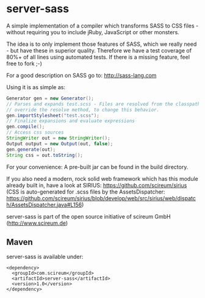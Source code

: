 server-sass
======

A simple implementation of a compiler which transforms SASS to CSS files - without requiring you to include jRuby,
JavaScript or other monsters.

The idea is to only implement those features of SASS, which we really need - but have these in superior quality.
Therefore we have a test coverage of 80%+ of all lines using automated tests. If there is a missing feature,
feel free to fork ;-)

For a good description on SASS go to: http://sass-lang.com

Using it is as simple as:

```java
Generator gen = new Generator();
// Parses and expands test.scss - Files are resolved from the classpath, subclass Generator and
// override the resolve method, to change this behavior.
gen.importStylesheet("test.scss");
// Finalize expansions and evaluate expressions
gen.compile();
// Access css sources
StringWriter out = new StringWriter();
Output output = new Output(out, false);
gen.generate(out);
String css = out.toString();
```

For your convenience: A pre-built jar can be found in the build directory.

If you also need a modern, rock solid web framework which has this module already built in, have
a look at SIRIUS: https://github.com/scireum/sirius (CSS is auto-generated for .scss files by the AssetsDispatcher: https://github.com/scireum/sirius/blob/develop/web/src/sirius/web/dispatch/AssetsDispatcher.java#L156)

server-sass is part of the open source initiative of scireum GmbH (http://www.scireum.de)

## Maven

server-sass is available under:

    <dependency>
      <groupId>com.scireum</groupId>
      <artifactId>server-sass</artifactId>
      <version>1.0</version>
    </dependency>

